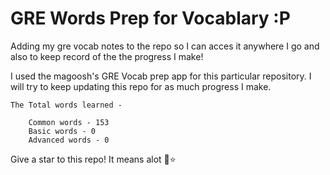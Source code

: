 # GRE Words Prep for Vocablary :P
Adding my gre vocab notes to the repo so I can acces it anywhere I go and also to keep record of the the progress I make!

I used the magoosh's GRE Vocab prep app for this particular repository. I will try to keep updating this repo for as much progress I make.

```
The Total words learned - 

    Common words - 153
    Basic words - 0
    Advanced words - 0
```
Give a star to this repo! It means alot 🌟⭐
